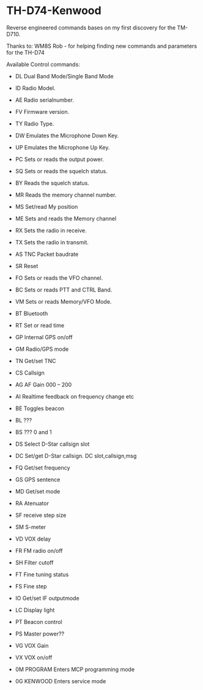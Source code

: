 # TH-D74-Kenwood

Reverse engineered commands bases on my first discovery for the TM-D710.

Thanks to: WM8S Rob - for helping finding new commands and parameters for the TH-D74


Available Control commands:

- DL	Dual Band Mode/Single Band Mode

- ID	Radio Model.

- AE	Radio serialnumber.

- FV	Firmware version.

- TY	Radio Type.

- DW	Emulates the Microphone Down Key.

- UP	Emulates the Microphone Up Key.

- PC	Sets or reads the output power.

- SQ	Sets or reads the squelch status.

- BY	Reads the squelch status.

- MR	Reads the memory channel number.

- MS	Set/read My position

- ME	Sets and reads the Memory channel

- RX	Sets the radio in receive.

- TX	Sets the radio in transmit.

- AS	TNC Packet baudrate

- SR	Reset

- FO	Sets or reads the VFO channel.

- BC	Sets or reads PTT and CTRL Band.

- VM	Sets or reads Memory/VFO Mode.

- BT	Bluetooth

- RT	Set or read time

- GP	Internal GPS on/off

- GM	Radio/GPS mode

- TN	Get/set TNC

- CS	Callsign

- AG	AF Gain 000 – 200

- AI	Realtime feedback on frequency change etc

- BE	Toggles beacon

- BL	???

- BS	??? 0 and 1

- DS	Select D-Star callsign slot

- DC	Set/get D-Star callsign. DC slot,callsign,msg

- FQ	Get/set frequency

- GS	GPS sentence

- MD	Get/set mode

- RA	Atenuator

- SF	receive step size

- SM	S-meter

- VD	VOX delay

- FR	FM radio on/off

- SH	Filter cutoff

- FT	Fine tuning status

- FS	Fine step

- IO	Get/set IF outputmode

- LC	Display light

- PT	Beacon control

- PS	Master power??

- VG	VOX Gain

- VX	VOX on/off

- 0M PROGRAM	Enters MCP programming mode

- 0G KENWOOD	Enters service mode
